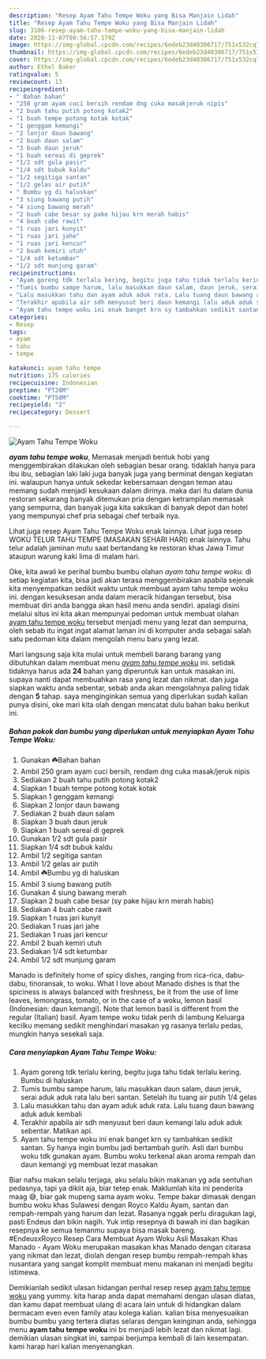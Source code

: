 ```yaml
---
description: "Resep Ayam Tahu Tempe Woku yang Bisa Manjain Lidah"
title: "Resep Ayam Tahu Tempe Woku yang Bisa Manjain Lidah"
slug: 3106-resep-ayam-tahu-tempe-woku-yang-bisa-manjain-lidah
date: 2020-11-07T00:56:57.179Z
image: https://img-global.cpcdn.com/recipes/6edeb23d40306717/751x532cq70/ayam-tahu-tempe-woku-foto-resep-utama.jpg
thumbnail: https://img-global.cpcdn.com/recipes/6edeb23d40306717/751x532cq70/ayam-tahu-tempe-woku-foto-resep-utama.jpg
cover: https://img-global.cpcdn.com/recipes/6edeb23d40306717/751x532cq70/ayam-tahu-tempe-woku-foto-resep-utama.jpg
author: Ethel Baker
ratingvalue: 5
reviewcount: 13
recipeingredient:
- " Bahan bahan"
- "250 gram ayam cuci bersih rendam dng cuka masakjeruk nipis"
- "2 buah tahu putih potong kotak2"
- "1 buah tempe potong kotak kotak"
- "1 genggam kemangi"
- "2 lonjor daun bawang"
- "2 buah daun salam"
- "3 buah daun jeruk"
- "1 buah sereai di geprek"
- "1/2 sdt gula pasir"
- "1/4 sdt bubuk kaldu"
- "1/2 segitiga santan"
- "1/2 gelas air putih"
- " Bumbu yg di haluskan"
- "3 siung bawang putih"
- "4 siung bawang merah"
- "2 buah cabe besar sy pake hijau krn merah habis"
- "4 buah cabe rawit"
- "1 ruas jari kunyit"
- "1 ruas jari jahe"
- "1 ruas jari kencur"
- "2 buah kemiri utuh"
- "1/4 sdt ketumbar"
- "1/2 sdt munjung garam"
recipeinstructions:
- "Ayam goreng tdk terlalu kering, begitu juga tahu tidak terlalu kering. Bumbu di haluskan"
- "Tumis bumbu sampe harum, lalu masukkan daun salam, daun jeruk, serai aduk aduk rata lalu beri santan. Setelah itu tuang air putih 1/4 gelas"
- "Lalu masukkan tahu dan ayam aduk aduk rata. Lalu tuang daun bawang aduk aduk kembali"
- "Terakhir apabila air sdh menyusut beri daun kemangi lalu aduk aduk sebentar. Matikan api."
- "Ayam tahu tempe woku ini enak banget krn sy tambahkan sedikit santan. Sy hanya ingin bumbu jadi bertambah gurih. Asli dari bumbu woku tdk gunakan ayam. Bumbu woku terkenal akan aroma rempah dan daun kemangi yg membuat lezat masakan"
categories:
- Resep
tags:
- ayam
- tahu
- tempe

katakunci: ayam tahu tempe 
nutrition: 175 calories
recipecuisine: Indonesian
preptime: "PT20M"
cooktime: "PT58M"
recipeyield: "2"
recipecategory: Dessert

---
```



![Ayam Tahu Tempe Woku](https://img-global.cpcdn.com/recipes/6edeb23d40306717/751x532cq70/ayam-tahu-tempe-woku-foto-resep-utama.jpg)

<b><i>ayam tahu tempe woku</i></b>, Memasak menjadi bentuk hobi yang menggembirakan dilakukan oleh sebagian besar orang. tidaklah hanya para ibu ibu, sebagian laki laki juga banyak juga yang berminat dengan kegiatan ini. walaupun hanya untuk sekedar kebersamaan dengan teman atau memang sudah menjadi kesukaan dalam dirinya. maka dari itu dalam dunia restoran sekarang banyak ditemukan pria dengan ketrampilan memasak yang sempurna, dan banyak juga kita saksikan di banyak depot dan hotel yang mempunyai chef pria sebagai chef terbaik nya.

Lihat juga resep Ayam Tahu Tempe Woku enak lainnya. Lihat juga resep WOKU TELUR TAHU TEMPE (MASAKAN SEHARI HARI) enak lainnya. Tahu telur adalah jaminan mutu saat bertandang ke restoran khas Jawa Timur ataupun warung kaki lima di malam hari.

Oke, kita awali ke perihal bumbu bumbu olahan <i>ayam tahu tempe woku</i>. di setiap kegiatan kita, bisa jadi akan terasa menggembirakan apabila sejenak kita menyempatkan sedikit waktu untuk membuat ayam tahu tempe woku ini. dengan kesuksesan anda dalam meracik hidangan tersebut, bisa membuat diri anda bangga akan hasil menu anda sendiri. apalagi disini melalui situs ini kita akan mempunyai pedoman untuk membuat olahan <u>ayam tahu tempe woku</u> tersebut menjadi menu yang lezat dan sempurna, oleh sebab itu ingat ingat alamat laman ini di komputer anda sebagai salah satu pedoman kita dalam mengolah menu baru yang lezat.


Mari langsung saja kita mulai untuk membeli barang barang yang dibutuhkan dalam membuat menu <u><i>ayam tahu tempe woku</i></u> ini. setidak tidaknya harus ada <b>24</b> bahan yang diperuntuk kan untuk masakan ini. supaya nanti dapat membuahkan rasa yang lezat dan nikmat. dan juga siapkan waktu anda sebentar, sebab anda akan mengolahnya paling tidak dengan <b>5</b> tahap. saya menginginkan semua yang diperlukan sudah kalian punya disini, oke mari kita olah dengan mencatat dulu bahan baku berikut ini.

<!--inarticleads1-->

##### Bahan pokok dan bumbu yang diperlukan untuk menyiapkan Ayam Tahu Tempe Woku:

1. Gunakan  ☘️Bahan bahan
1. Ambil 250 gram ayam cuci bersih, rendam dng cuka masak/jeruk nipis
1. Sediakan 2 buah tahu putih potong kotak2
1. Siapkan 1 buah tempe potong kotak kotak
1. Siapkan 1 genggam kemangi
1. Siapkan 2 lonjor daun bawang
1. Sediakan 2 buah daun salam
1. Siapkan 3 buah daun jeruk
1. Siapkan 1 buah sereai di geprek
1. Gunakan 1/2 sdt gula pasir
1. Siapkan 1/4 sdt bubuk kaldu
1. Ambil 1/2 segitiga santan
1. Ambil 1/2 gelas air putih
1. Ambil  ☘️Bumbu yg di haluskan
1. Ambil 3 siung bawang putih
1. Gunakan 4 siung bawang merah
1. Siapkan 2 buah cabe besar (sy pake hijau krn merah habis)
1. Sediakan 4 buah cabe rawit
1. Siapkan 1 ruas jari kunyit
1. Sediakan 1 ruas jari jahe
1. Sediakan 1 ruas jari kencur
1. Ambil 2 buah kemiri utuh
1. Sediakan 1/4 sdt ketumbar
1. Ambil 1/2 sdt munjung garam


Manado is definitely home of spicy dishes, ranging from rica-rica, dabu-dabu, tinoransak, to woku. What I love about Manado dishes is that the spiciness is always balanced with freshness, be it from the use of lime leaves, lemongrass, tomato, or in the case of a woku, lemon basil (Indonesian: daun kemangi). Note that lemon basil is different from the regular (Italian) basil. Ayam tempe woku tidak perih di lambung Keluarga kecilku memang sedikit menghindari masakan yg rasanya terlalu pedas, mungkin hanya sesekali saja. 

<!--inarticleads2-->

##### Cara menyiapkan Ayam Tahu Tempe Woku:

1. Ayam goreng tdk terlalu kering, begitu juga tahu tidak terlalu kering. Bumbu di haluskan
1. Tumis bumbu sampe harum, lalu masukkan daun salam, daun jeruk, serai aduk aduk rata lalu beri santan. Setelah itu tuang air putih 1/4 gelas
1. Lalu masukkan tahu dan ayam aduk aduk rata. Lalu tuang daun bawang aduk aduk kembali
1. Terakhir apabila air sdh menyusut beri daun kemangi lalu aduk aduk sebentar. Matikan api.
1. Ayam tahu tempe woku ini enak banget krn sy tambahkan sedikit santan. Sy hanya ingin bumbu jadi bertambah gurih. Asli dari bumbu woku tdk gunakan ayam. Bumbu woku terkenal akan aroma rempah dan daun kemangi yg membuat lezat masakan


Biar nafsu makan selalu terjaga, aku selalu bikin makanan yg ada sentuhan pedasnya, tapi ya dikiit aja, biar tetep enak. Maklumlah kita ini penderita maag 😅, biar gak mupeng sama ayam woku. Tempe bakar dimasak dengan bumbu woku khas Sulawesi dengan Royco Kaldu Ayam, santan dan rempah-rempah yang harum dan lezat. Rasanya nggak perlu diragukan lagi, pasti Endeus dan bikin nagih. Yuk intip resepnya di bawah ini dan bagikan resepnya ke semua temanmu supaya bisa masak bareng. ⠀⠀⠀⠀⠀ #EndeusxRoyco Resep Cara Membuat Ayam Woku Asli Masakan Khas Manado - Ayam Woku merupakan masakan khas Manado dengan citarasa yang nikmat dan lezat, diolah dengan resep bumbu rempah-rempah khas nusantara yang sangat komplit membuat menu makanan ini menjadi begitu istimewa. 

Demikianlah sedikit ulasan hidangan perihal resep resep <u>ayam tahu tempe woku</u> yang yummy. kita harap anda dapat memahami dengan ulasan diatas, dan kamu dapat membuat ulang di acara lain untuk di hidangkan dalam bermacam even even family atau kolega kalian. kalian bisa menyesuaikan bumbu bumbu yang tertera diatas selaras dengan keinginan anda, sehingga menu <b>ayam tahu tempe woku</b> ini bs menjadi lebih lezat dan nikmat lagi. demikian ulasan singkat ini, sampai berjumpa kembali di lain kesempatan. kami harap hari kalian menyenangkan.
